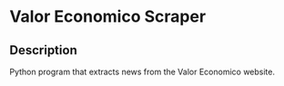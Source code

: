 # Valor Economico Scraper

## Description
Python program that extracts news from the Valor Economico website.
